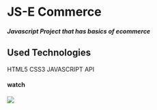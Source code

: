 <h1>JS-E Commerce</h1>

<h5>Javascript Project that has basics of ecommerce</h5>

<h2>Used Technologies</h2>

<p>HTML5 CSS3 JAVASCRIPT API</p>


<h4>watch</h4>

<img src="sayfa.gif"/>